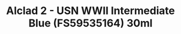 ---
layout: product
title: "Alclad 2 - USN WWII Intermediate Blue (FS59535164) 30ml"
price: "TBA" 
desc: "N/A"
img_path: "/assets/img/ALCE319.jpg"
brand: "N/A"
available: false
special_offer: false
new: false
soon: false
cat: "040000"
subcat: "040300"
subsubcat: "0N/A"
sifra: "ALCE319"
popular: false
---